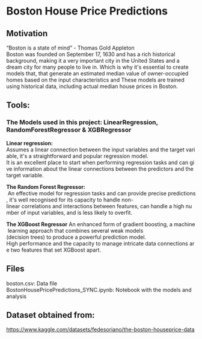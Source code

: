 # Boston House Price Predictions
## Motivation
“Boston is a state of mind” - Thomas Gold Appleton                
Boston was founded on September 17, 1630 and has a rich historical background, making it a very important city in the United States and a dream city for many people to live in.
Which is why it's essential to create models that, that generate an estimated median value of owner-occupied homes based on the input characteristics and 
These models are trained using historical data, including actual median house prices in Boston.


## Tools:
### The Models used in this project: LinearRegression, RandomForestRegressor & XGBRegressor    

<b>Linear regression:</b> Assumes a linear connection between the input variables and the target variable, it's a straightforward and popular regression model.
It is an excellent place to start when performing regression tasks and can give information about the linear connections between the predictors and the target variable.

<b>The Random Forest Regressor: </b> An effective model for regression tasks and can provide precise predictions, it's well recognised for its capacity to handle non-linear correlations and interactions between features, can handle a high number of input variables, and is less likely to overfit.

<b>The XGBoost Regressor</b> An enhanced form of gradient boosting, a machine learning approach that combines several weak models
(decision trees) to produce a powerful prediction model.
High performance and the capacity to manage intricate data connections are two features that set XGBoost apart.


## Files
boston.csv: Data file                 
BostonHousePricePredictions_SYNC.ipynb: Notebook with the models and analysis

## Dataset obtained from:
https://www.kaggle.com/datasets/fedesoriano/the-boston-houseprice-data

